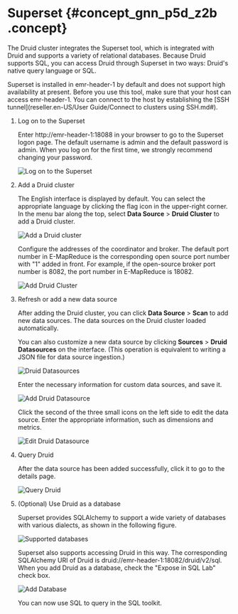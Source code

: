 # Superset {#concept_gnn_p5d_z2b .concept}

The Druid cluster integrates the Superset tool, which is integrated with Druid and supports a variety of relational databases. Because Druid supports SQL, you can access Druid through Superset in two ways: Druid's native query language or SQL.

Superset is installed in emr-header-1 by default and does not support high availability at present. Before you use this tool, make sure that your host can access emr-header-1. You can connect to the host by establishing the [SSH tunnel](reseller.en-US/User Guide/Connect to clusters using SSH.md#).

1.  Log on to the Superset

    Enter http://emr-header-1:18088 in your browser to go to the Superset logon page. The default username is admin and the default password is admin. When you log on for the first time, we strongly recommend changing your password.

    ![Log on to the Superset](http://static-aliyun-doc.oss-cn-hangzhou.aliyuncs.com/assets/img/17910/154770973410869_en-US.png)

2.  Add a Druid cluster

    The English interface is displayed by default. You can select the appropriate language by clicking the flag icon in the upper-right corner. In the menu bar along the top, select **Data Source** \> **Druid Cluster** to add a Druid cluster.

    ![Add a Druid cluster](http://static-aliyun-doc.oss-cn-hangzhou.aliyuncs.com/assets/img/17910/154770973410870_en-US.png)

    Configure the addresses of the coordinator and broker. The default port number in E-MapReduce is the corresponding open source port number with "1" added in front. For example, if the open-source broker port number is 8082, the port number in E-MapReduce is 18082.

    ![Add Druid Cluster](http://static-aliyun-doc.oss-cn-hangzhou.aliyuncs.com/assets/img/17910/154770973410871_en-US.png)

3.  Refresh or add a new data source

    After adding the Druid cluster, you can click **Data Source** \> **Scan** to add new data sources. The data sources on the Druid cluster loaded automatically.

    You can also customize a new data source by clicking **Sources** \> **Druid Datasources** on the interface. \(This operation is equivalent to writing a JSON file for data source ingestion.\)

    ![Druid Datasources](http://static-aliyun-doc.oss-cn-hangzhou.aliyuncs.com/assets/img/17910/154770973410872_en-US.png)

    Enter the necessary information for custom data sources, and save it.

    ![Add Druid Datasource](http://static-aliyun-doc.oss-cn-hangzhou.aliyuncs.com/assets/img/17910/154770973510873_en-US.png)

    Click the second of the three small icons on the left side to edit the data source. Enter the appropriate information, such as dimensions and metrics.

    ![Edit Druid Datasource](http://static-aliyun-doc.oss-cn-hangzhou.aliyuncs.com/assets/img/17910/154770973510874_en-US.png)

4.  Query Druid

    After the data source has been added successfully, click it to go to the details page.

    ![Query Druid](http://static-aliyun-doc.oss-cn-hangzhou.aliyuncs.com/assets/img/17910/154770973510875_en-US.png)

5.  \(Optional\) Use Druid as a database

    Superset provides SQLAlchemy to support a wide variety of databases with various dialects, as shown in the following figure.

    ![Supported databases](http://static-aliyun-doc.oss-cn-hangzhou.aliyuncs.com/assets/img/17910/154770973510876_en-US.png)

    Superset also supports accessing Druid in this way. The corresponding SQLAlchemy URI of Druid is druid://emr-header-1:18082/druid/v2/sql. When you add Druid as a database, check the "Expose in SQL Lab" check box.

    ![Add Database](http://static-aliyun-doc.oss-cn-hangzhou.aliyuncs.com/assets/img/17910/154770973510877_en-US.png)

    You can now use SQL to query in the SQL toolkit.


